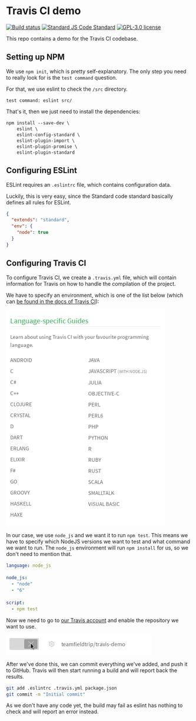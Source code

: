 # Travis CI demo

[![Build status][travis-shield]][travis-link]
[![Standard JS Code Standard][standard-shield]][standard-link]
[![GPL-3.0 license][license-shield]][license-link]

This repo contains a demo for the Travis CI codebase.

## Setting up NPM

We use `npm init`, which is pretty self-explanatory. The only step you need to
really look for is the `test command` question.

For that, we use eslint to check the `/src` directory.

```
test command: eslint src/
```

That's it, then we just need to install the dependencies:

```
npm install --save-dev \
    eslint \
    eslint-config-standard \
    eslint-plugin-import \
    eslint-plugin-promise \
    eslint-plugin-standard
```

## Configuring ESLint

ESLint requires an `.eslintrc` file, which contains configuration data.

Luckily, this is very easy, since the Standard code standard basically defines
all rules for ESLint.

```json
{
  "extends": "standard",
  "env": {
    "node": true
  }
}
```

## Configuring Travis CI

To configure Travis CI, we create a `.travis.yml` file, which will contain
information for Travis on how to handle the compilation of the project.

We have to specify an environment, which is one of the list below (which can
[be found in the docs of Travis CI][docs-languages]):

![List of languages supported by Travis CI][img-languages]

In our case, we use `node_js` and we want it to run `npm test`. This means we
have to specify which NodeJS versions we want to test and what command we want
to run. The `node_js` environment will run `npm install` for us, so we don't
need to mention that.

```yaml
language: node_js

node_js:
  - "node"
  - "6"

script:
  - npm test
```

Now we need to go to [our Travis account][travis-mya] and enable the repository
we want to use.

![Enable the repo][img-enable-repo]

After we've done this, we can commit everything we've added, and push it to
GitHub. Travis will then start running a build and will report back the
results.

```bash
git add .eslintrc .travis.yml package.json
git commit -m "Initial commit"
```

As we don't have any code yet, the build may fail as eslint has nothing to
check and will report an error instead.

<!-- Links -->
[travis-shield]: https://img.shields.io/travis/teamfieldtrip/travis-demo.svg
[travis-link]: https://travis-ci.org/teamfieldtrip/travis-demo

[license-shield]: https://img.shields.io/github/license/teamfieldtrip/travis-demo.svg
[license-link]: LICENSE.md

[standard-shield]: https://img.shields.io/badge/code_style-standard-brightgreen.svg
[standard-link]: http://standardjs.com/

[docs-languages]: https://docs.travis-ci.com/
[img-languages]: img/languages.png

[img-enable-repo]: img/enable-repo.png

[travis]: https://travis-ci.org/
[travis-mya]: https://travis-ci.org/profile/
